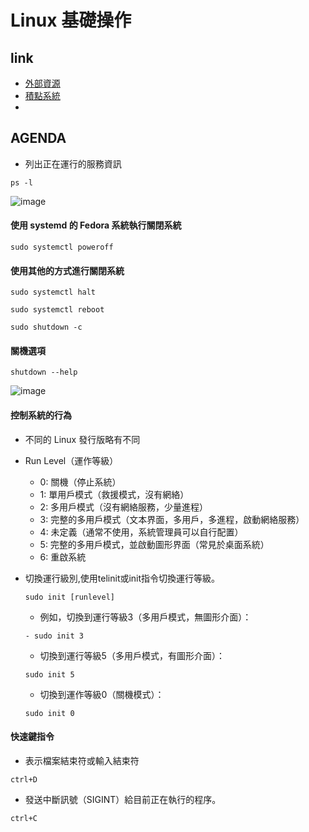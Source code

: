 # Linux 基礎操作
## link
- [外部資源](https://linux.vbird.org/linux_basic_train/rockylinux9/unit01.php)
- [積點系統](https://irs.ctlin.tw/dashboard)
- 
## AGENDA
- 列出正在運行的服務資訊
```
ps -l
```
![image](https://github.com/user-attachments/assets/24e4afd4-8cef-4e6b-a87a-5a0608ddeb23)

#### 使用 systemd 的 Fedora 系統執行關閉系統
```
sudo systemctl poweroff
```

#### 使用其他的方式進行關閉系統
```
sudo systemctl halt
```
```
sudo systemctl reboot
```
```
sudo shutdown -c
```

#### 關機選項
```
shutdown --help
```
![image](https://github.com/user-attachments/assets/2d36d052-5b9a-4080-87a8-07359c6fee74)

#### 控制系統的行為
- 不同的 Linux 發行版略有不同
- Run Level（運作等級）
  - 0: 關機（停止系統）
  - 1: 單用戶模式（救援模式，沒有網絡）
  - 2: 多用戶模式（沒有網絡服務，少量進程）
  - 3: 完整的多用戶模式（文本界面，多用戶，多進程，啟動網絡服務）
  - 4: 未定義（通常不使用，系統管理員可以自行配置）
  - 5: 完整的多用戶模式，並啟動圖形界面（常見於桌面系統）
  - 6: 重啟系統
- 切換運行級別,使用telinit或init指令切換運行等級。
  ```
  sudo init [runlevel]
  ```
  - 例如，切換到運行等級3（多用戶模式，無圖形介面）：
  ```
  - sudo init 3
  ```
  - 切換到運行等級5（多用戶模式，有圖形介面）：

  ```
  sudo init 5
  ```
  - 切換到運作等級0（關機模式）：
  ```
  sudo init 0
  ```

  
#### 快速鍵指令
- 表示檔案結束符或輸入結束符
```
ctrl+D
```
- 發送中斷訊號（SIGINT）給目前正在執行的程序。
```
ctrl+C
```
